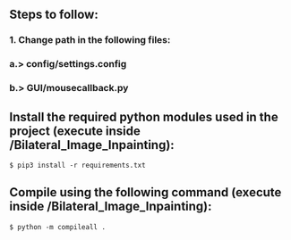 ## Steps to follow:
### 1. Change path in the following files:
### a.> config/settings.config
### b.> GUI/mousecallback.py

## Install the required python modules used in the project (execute inside /Bilateral_Image_Inpainting):
```shell
$ pip3 install -r requirements.txt
```

## Compile using the following command (execute inside /Bilateral_Image_Inpainting):
```shell
$ python -m compileall .
```
